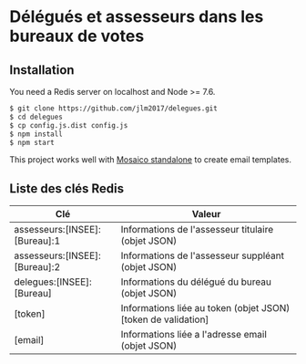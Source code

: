 # Délégués et assesseurs dans les bureaux de votes

## Installation

You need a Redis server on localhost and Node >= 7.6.

```bash
$ git clone https://github.com/jlm2017/delegues.git
$ cd delegues
$ cp config.js.dist config.js
$ npm install
$ npm start
```

This project works well with [Mosaico standalone](https://github.com/jlm2017/mosaico-standalone) to create email templates.


## Liste des clés Redis

| Clé                          | Valeur
|------------------------------|-------------
|assesseurs:[INSEE]:[Bureau]:1 | Informations de l'assesseur titulaire (objet JSON)
|assesseurs:[INSEE]:[Bureau]:2 | Informations de l'assesseur suppléant (objet JSON)
|delegues:[INSEE]:[Bureau]     | Informations du délégué du bureau (objet JSON)
|[token]                       | Informations liée au token (objet JSON) [token de validation]
|[email]                       | Informations liée a l'adresse email (objet JSON)
